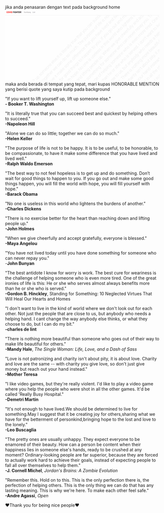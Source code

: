jika anda penasaran dengan text pada background home
![img/pahlawan.gif](img/pahlawan.gif)
maka anda berada di tempat yang tepat, mari kupas HONORABLE MENTION yang berisi quote yang saya kutip pada background

"If you want to lift yourself up, lift up someone else."<br>
**- Booker T. Washington**


"It is literally true that you can succeed best and quickest by helping others to succeed."<br>
**-Napoleon Hill**


"Alone we can do so little; together we can do so much."<br>
**-Helen Keller**


"The purpose of life is not to be happy. It is to be useful, to be honorable, to be compassionate, to have it make some difference that you have lived and lived well."<br>
**-Ralph Waldo Emerson**


"The best way to not feel hopeless is to get up and do something. Don’t wait for good things to happen to you. If you go out and make some good things happen, you will fill the world with hope, you will fill yourself with hope."<br>
**-Barack Obama**


"No one is useless in this world who lightens the burdens of another."<br>
**-Charles Dickens**


"There is no exercise better for the heart than reaching down and lifting people up."<br>
**-John Holmes**


"When we give cheerfully and accept gratefully, everyone is blessed."<br>
**-Maya Angelou**


"You have not lived today until you have done something for someone who can never repay you."<br>
-**John Bunyan**


"The best antidote I know for worry is work. The best cure for weariness is the challenge of helping someone who is even more tired. One of the great ironies of life is this: He or she who serves almost always benefits more than he or she who is served."<br>
**-Gordon B. Hinckley**, Standing for Something: 10 Neglected Virtues That Will Heal Our Hearts and Homes


"I don't want to live in the kind of world where we don't look out for each other. Not just the people that are close to us, but anybody who needs a helping hand. I cant change the way anybody else thinks, or what they choose to do, but I can do my bit."<br>
**-charles de lint**


"There is nothing more beautiful than someone who goes out of their way to make life beautiful for others."<br>
**-Mandy Hale**, *The Single Woman: Life, Love, and a Dash of Sass*


"Love is not patronizing and charity isn't about pity, it is about love. Charity and love are the same -- with charity you give love, so don't just give money but reach out your hand instead."<br>
**-Mother Teresa**


"I like video games, but they're really violent. I'd like to play a video game where you help the people who were shot in all the other games. It'd be called 'Really Busy Hospital."<br>
**-Demetri Martin**


"It's not enough to have lived.We should be determined to live for something.May I suggest that it be creating joy for others,sharing what we have for the betterment of personkind,bringing hope to the lost and love to the lonely."<br>
**-Leo Buscaglia**


"The pretty ones are usually unhappy. They expect everyone to be enamored of their beauty. How can a person be content when their happiness lies in someone else's hands, ready to be crushed at any moment? Ordinary-looking people are far superior, because they are forced to actually work hard to achieve their goals, instead of expecting people to fall all over themselves to help them."<br>
**-J. Cornell Michel**, *Jordan's Brains: A Zombie Evolution*


"Remember this. Hold on to this. This is the only perfection there is, the perfection of helping others. This is the only thing we can do that has any lasting meaning. This is why we're here. To make each other feel safe."<br>
**-Andre Agassi**, *Open*

❤️Thank you for being nice people❤️
